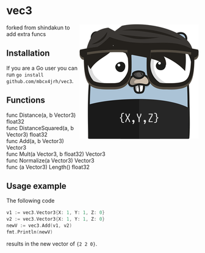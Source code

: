 # vec3

<p align="center">
  <img style="float: right;" src="assets/vec3.png" alt="vec3 gopher"/>
</p>

forked from shindakun to add extra funcs

## Installation

If you are a Go user you can run `go install github.com/mbcx4jrh/vec3`.

## Functions

func Distance(a, b Vector3) float32  
func DistanceSquared(a, b Vector3) float32  
func Add(a, b Vector3) Vector3  
func Mult(a Vector3, b float32) Vector3  
func Normalize(a Vector3) Vector3  
func (a Vector3) Length() float32  

## Usage example

The following code

```go
v1 := vec3.Vector3{X: 1, Y: 1, Z: 0}
v2 := vec3.Vector3{X: 1, Y: 1, Z: 0}
newV := vec3.Add(v1, v2)
fmt.Println(newV)
```

results in the new vector of `{2 2 0}`.